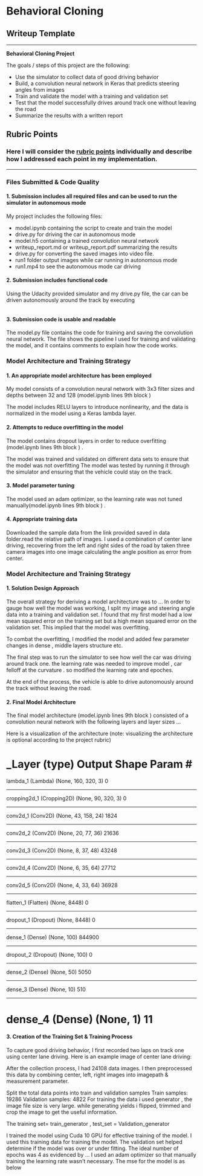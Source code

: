 # **Behavioral Cloning** 

## Writeup Template
---
**Behavioral Cloning Project**

The goals / steps of this project are the following:
* Use the simulator to collect data of good driving behavior
* Build, a convolution neural network in Keras that predicts steering angles from images
* Train and validate the model with a training and validation set
* Test that the model successfully drives around track one without leaving the road
* Summarize the results with a written report

## Rubric Points
### Here I will consider the [rubric points](https://review.udacity.com/#!/rubrics/432/view) individually and describe how I addressed each point in my implementation.  

---
### Files Submitted & Code Quality

#### 1. Submission includes all required files and can be used to run the simulator in autonomous mode

My project includes the following files:
* model.ipynb containing the script to create and train the model
* drive.py for driving the car in autonomous mode
* model.h5 containing a trained convolution neural network 
* writeup_report.md or writeup_report.pdf summarizing the results
* drive.py for converting the saved images into video file.
* run1 folder output images while car running in autonomous mode
* run1.mp4 to see the autonomous mode car driving

#### 2. Submission includes functional code
Using the Udacity provided simulator and my drive.py file, the car can be driven autonomously around the track by executing 
```python drive.py model.h5
```
#### 3. Submission code is usable and readable

The model.py file contains the code for training and saving the convolution neural network. The file shows the pipeline I used for training and validating the model, and it contains comments to explain how the code works.

### Model Architecture and Training Strategy

#### 1. An appropriate model architecture has been employed

My model consists of a convolution neural network with 3x3 filter sizes and depths between 32 and 128 (model.ipynb lines 9th block ) 

The model includes RELU layers to introduce nonlinearity, and the data is normalized in the model using a Keras lambda layer.

#### 2. Attempts to reduce overfitting in the model

The model contains dropout layers in order to reduce overfitting (model.ipynb lines 9th block ) . 

The model was trained and validated on different data sets to ensure that the model was not overfitting The model was tested by running it through the simulator and ensuring that the vehicle could stay on the track.

#### 3. Model parameter tuning

The model used an adam optimizer, so the learning rate was not tuned manually(model.ipynb lines 9th block ) .

#### 4. Appropriate training data
Downloaded the sample data from the link provided saved in data folder.read the relative path of images.
I used a combination of center lane driving, recovering from the left and right sides of the road by taken three camera images into one image calculating the angle position as error from center.
 

### Model Architecture and Training Strategy

#### 1. Solution Design Approach

The overall strategy for deriving a model architecture was to ...
In order to gauge how well the model was working, I split my image and steering angle data into a training and validation set. I found that my first model had a low mean squared error on the training set but a high mean squared error on the validation set. This implied that the model was overfitting. 

To combat the overfitting, I modified the model and added few parameter changes in dense , middle layers structure etc.

The final step was to run the simulator to see how well the car was driving around track one. the learning rate was needed to improve model , car felloff at the curvature . so modified the learning rate and epoches.

At the end of the process, the vehicle is able to drive autonomously around the track without leaving the road.

#### 2. Final Model Architecture

The final model architecture (model.ipynb lines 9th block ) consisted of a convolution neural network with the following layers and layer sizes ...

Here is a visualization of the architecture (note: visualizing the architecture is optional according to the project rubric)

_Layer (type)                 Output Shape              Param #   
=================================================================
lambda_1 (Lambda)            (None, 160, 320, 3)       0         
_________________________________________________________________
cropping2d_1 (Cropping2D)    (None, 90, 320, 3)        0         
_________________________________________________________________
conv2d_1 (Conv2D)            (None, 43, 158, 24)       1824      
_________________________________________________________________
conv2d_2 (Conv2D)            (None, 20, 77, 36)        21636     
_________________________________________________________________
conv2d_3 (Conv2D)            (None, 8, 37, 48)         43248     
_________________________________________________________________
conv2d_4 (Conv2D)            (None, 6, 35, 64)         27712     
_________________________________________________________________
conv2d_5 (Conv2D)            (None, 4, 33, 64)         36928     
_________________________________________________________________
flatten_1 (Flatten)          (None, 8448)              0         
_________________________________________________________________
dropout_1 (Dropout)          (None, 8448)              0         
_________________________________________________________________
dense_1 (Dense)              (None, 100)               844900    
_________________________________________________________________
dropout_2 (Dropout)          (None, 100)               0         
_________________________________________________________________
dense_2 (Dense)              (None, 50)                5050      
_________________________________________________________________
dense_3 (Dense)              (None, 10)                510       
_________________________________________________________________
dense_4 (Dense)              (None, 1)                 11        
=================================================================


#### 3. Creation of the Training Set & Training Process

To capture good driving behavior, I first recorded two laps on track one using center lane driving. Here is an example image of center lane driving:

After the collection process, I had 24108 data images. I then preprocessed this data by combining center, left, right images into imagepath & measurement parameter.

Split the total data points into train and validation samples 
Train samples: 19286
Validation samples: 4822 
For training the data i used generator , the image file size is very large. 
while generating yields i flipped, trimmed and crop the image to get the useful information. 

The training set= train_generator , test_set = Validation_generator

I trained the model using Cuda 10 GPU for effective training of the model.
I used this training data for training the model. The validation set helped determine if the model was over or under fitting. The ideal number of epochs was 4 as evidenced by ... I used an adam optimizer so that manually training the learning rate wasn't necessary.
The mse for the model is as below



